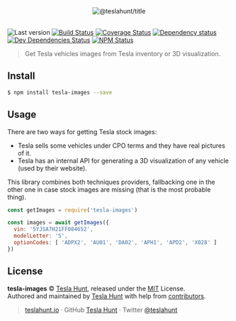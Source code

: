 <div align="center">
  <img src="https://teslahunt.io/banner-red.png" alt="@teslahunt/title">
  <br><br>
</div>

![Last version](https://img.shields.io/github/tag/teslahunt/tesla-images.svg?style=flat-square)
[![Build Status](https://img.shields.io/travis/com/teslahunt/tesla-images/master.svg?style=flat-square)](https://travis-ci.com/teslahunt/tesla-images)
[![Coverage Status](https://img.shields.io/coveralls/teslahunt/tesla-images.svg?style=flat-square)](https://coveralls.io/github/teslahunt/tesla-images)
[![Dependency status](https://img.shields.io/david/teslahunt/tesla-images.svg?style=flat-square)](https://david-dm.org/teslahunt/tesla-images)
[![Dev Dependencies Status](https://img.shields.io/david/dev/teslahunt/tesla-images.svg?style=flat-square)](https://david-dm.org/teslahunt/tesla-images#info=devDependencies)
[![NPM Status](https://img.shields.io/npm/dm/tesla-images.svg?style=flat-square)](https://www.npmjs.org/package/tesla-images)

> Get Tesla vehicles images from Tesla inventory or 3D visualization.

## Install

```bash
$ npm install tesla-images --save
```

## Usage

There are two ways for getting Tesla stock images:

- Tesla sells some vehicles under CPO terms and they have real pictures of it.
- Tesla has an internal API for generating a 3D visualization of any vehicle (used by their website).

This library combines both techniques providers, fallbacking one in the other one in case stock images are missing (that is the most probable thing).

```js
const getImages = require('tesla-images')

const images = await getImages({
  vin: '5YJSA7H21FF084652',
  modelLetter: 'S',
  optionCodes: [ 'ADPX2', 'AU01', 'DA02', 'APH1', 'APD2', 'X028' ]
})
```

## License

**tesla-images** © [Tesla Hunt](https://teslahunt.io), released under the [MIT](https://github.com/teslahunt/tesla-images/blob/master/LICENSE.md) License.<br>
Authored and maintained by [Tesla Hunt](https://teslahunt.io) with help from [contributors](https://github.com/teslahunt/tesla-images/contributors).

> [teslahunt.io](https://teslahunt.io) · GitHub [Tesla Hunt](https://github.com/teslahunt) · Twitter [@teslahunt](https://twitter.com/teslahunt)
